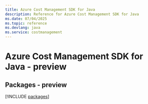 ```yaml
---
title: Azure Cost Management SDK for Java
description: Reference for Azure Cost Management SDK for Java
ms.date: 07/04/2025
ms.topic: reference
ms.devlang: java
ms.service: costmanagement
---
```

# Azure Cost Management SDK for Java - preview
## Packages - preview
[!INCLUDE [packages](cost-management-index.md)]